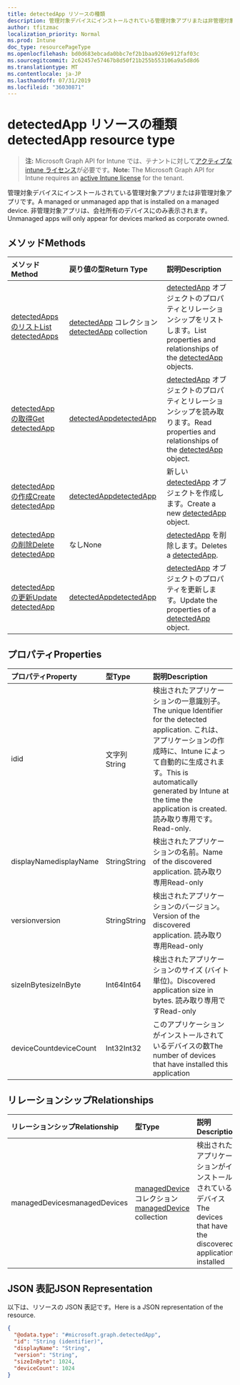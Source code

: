 ```yaml
---
title: detectedApp リソースの種類
description: 管理対象デバイスにインストールされている管理対象アプリまたは非管理対象アプリです。 非管理対象アプリは、会社所有のデバイスにのみ表示されます。
author: tfitzmac
localization_priority: Normal
ms.prod: Intune
doc_type: resourcePageType
ms.openlocfilehash: bd0d683ebcada0bbc7ef2b1baa9269e912faf03c
ms.sourcegitcommit: 2c62457e57467b8d50f21b255b553106a9a5d8d6
ms.translationtype: MT
ms.contentlocale: ja-JP
ms.lasthandoff: 07/31/2019
ms.locfileid: "36030871"
---
```

# <a name="detectedapp-resource-type"></a><span data-ttu-id="c939a-104">detectedApp リソースの種類</span><span class="sxs-lookup"><span data-stu-id="c939a-104">detectedApp resource type</span></span>

> <span data-ttu-id="c939a-105">**注:** Microsoft Graph API for Intune では、テナントに対して[アクティブな intune ライセンス](https://go.microsoft.com/fwlink/?linkid=839381)が必要です。</span><span class="sxs-lookup"><span data-stu-id="c939a-105">**Note:** The Microsoft Graph API for Intune requires an [active Intune license](https://go.microsoft.com/fwlink/?linkid=839381) for the tenant.</span></span>

<span data-ttu-id="c939a-106">管理対象デバイスにインストールされている管理対象アプリまたは非管理対象アプリです。</span><span class="sxs-lookup"><span data-stu-id="c939a-106">A managed or unmanaged app that is installed on a managed device.</span></span> <span data-ttu-id="c939a-107">非管理対象アプリは、会社所有のデバイスにのみ表示されます。</span><span class="sxs-lookup"><span data-stu-id="c939a-107">Unmanaged apps will only appear for devices marked as corporate owned.</span></span>

## <a name="methods"></a><span data-ttu-id="c939a-108">メソッド</span><span class="sxs-lookup"><span data-stu-id="c939a-108">Methods</span></span>
|<span data-ttu-id="c939a-109">メソッド</span><span class="sxs-lookup"><span data-stu-id="c939a-109">Method</span></span>|<span data-ttu-id="c939a-110">戻り値の型</span><span class="sxs-lookup"><span data-stu-id="c939a-110">Return Type</span></span>|<span data-ttu-id="c939a-111">説明</span><span class="sxs-lookup"><span data-stu-id="c939a-111">Description</span></span>|
|:---|:---|:---|
|[<span data-ttu-id="c939a-112">detectedApps のリスト</span><span class="sxs-lookup"><span data-stu-id="c939a-112">List detectedApps</span></span>](../api/intune-devices-detectedapp-list.md)|<span data-ttu-id="c939a-113">[detectedApp](../resources/intune-devices-detectedapp.md) コレクション</span><span class="sxs-lookup"><span data-stu-id="c939a-113">[detectedApp](../resources/intune-devices-detectedapp.md) collection</span></span>|<span data-ttu-id="c939a-114">[detectedApp](../resources/intune-devices-detectedapp.md) オブジェクトのプロパティとリレーションシップをリストします。</span><span class="sxs-lookup"><span data-stu-id="c939a-114">List properties and relationships of the [detectedApp](../resources/intune-devices-detectedapp.md) objects.</span></span>|
|[<span data-ttu-id="c939a-115">detectedApp の取得</span><span class="sxs-lookup"><span data-stu-id="c939a-115">Get detectedApp</span></span>](../api/intune-devices-detectedapp-get.md)|[<span data-ttu-id="c939a-116">detectedApp</span><span class="sxs-lookup"><span data-stu-id="c939a-116">detectedApp</span></span>](../resources/intune-devices-detectedapp.md)|<span data-ttu-id="c939a-117">[detectedApp](../resources/intune-devices-detectedapp.md) オブジェクトのプロパティとリレーションシップを読み取ります。</span><span class="sxs-lookup"><span data-stu-id="c939a-117">Read properties and relationships of the [detectedApp](../resources/intune-devices-detectedapp.md) object.</span></span>|
|[<span data-ttu-id="c939a-118">detectedApp の作成</span><span class="sxs-lookup"><span data-stu-id="c939a-118">Create detectedApp</span></span>](../api/intune-devices-detectedapp-create.md)|[<span data-ttu-id="c939a-119">detectedApp</span><span class="sxs-lookup"><span data-stu-id="c939a-119">detectedApp</span></span>](../resources/intune-devices-detectedapp.md)|<span data-ttu-id="c939a-120">新しい [detectedApp](../resources/intune-devices-detectedapp.md) オブジェクトを作成します。</span><span class="sxs-lookup"><span data-stu-id="c939a-120">Create a new [detectedApp](../resources/intune-devices-detectedapp.md) object.</span></span>|
|[<span data-ttu-id="c939a-121">detectedApp の削除</span><span class="sxs-lookup"><span data-stu-id="c939a-121">Delete detectedApp</span></span>](../api/intune-devices-detectedapp-delete.md)|<span data-ttu-id="c939a-122">なし</span><span class="sxs-lookup"><span data-stu-id="c939a-122">None</span></span>|<span data-ttu-id="c939a-123">[detectedApp](../resources/intune-devices-detectedapp.md) を削除します。</span><span class="sxs-lookup"><span data-stu-id="c939a-123">Deletes a [detectedApp](../resources/intune-devices-detectedapp.md).</span></span>|
|[<span data-ttu-id="c939a-124">detectedApp の更新</span><span class="sxs-lookup"><span data-stu-id="c939a-124">Update detectedApp</span></span>](../api/intune-devices-detectedapp-update.md)|[<span data-ttu-id="c939a-125">detectedApp</span><span class="sxs-lookup"><span data-stu-id="c939a-125">detectedApp</span></span>](../resources/intune-devices-detectedapp.md)|<span data-ttu-id="c939a-126">[detectedApp](../resources/intune-devices-detectedapp.md) オブジェクトのプロパティを更新します。</span><span class="sxs-lookup"><span data-stu-id="c939a-126">Update the properties of a [detectedApp](../resources/intune-devices-detectedapp.md) object.</span></span>|

## <a name="properties"></a><span data-ttu-id="c939a-127">プロパティ</span><span class="sxs-lookup"><span data-stu-id="c939a-127">Properties</span></span>
|<span data-ttu-id="c939a-128">プロパティ</span><span class="sxs-lookup"><span data-stu-id="c939a-128">Property</span></span>|<span data-ttu-id="c939a-129">型</span><span class="sxs-lookup"><span data-stu-id="c939a-129">Type</span></span>|<span data-ttu-id="c939a-130">説明</span><span class="sxs-lookup"><span data-stu-id="c939a-130">Description</span></span>|
|:---|:---|:---|
|<span data-ttu-id="c939a-131">id</span><span class="sxs-lookup"><span data-stu-id="c939a-131">id</span></span>|<span data-ttu-id="c939a-132">文字列</span><span class="sxs-lookup"><span data-stu-id="c939a-132">String</span></span>|<span data-ttu-id="c939a-133">検出されたアプリケーションの一意識別子。</span><span class="sxs-lookup"><span data-stu-id="c939a-133">The unique Identifier for the detected application.</span></span> <span data-ttu-id="c939a-134">これは、アプリケーションの作成時に、Intune によって自動的に生成されます。</span><span class="sxs-lookup"><span data-stu-id="c939a-134">This is automatically generated by Intune at the time the application is created.</span></span> <span data-ttu-id="c939a-135">読み取り専用です。</span><span class="sxs-lookup"><span data-stu-id="c939a-135">Read-only.</span></span>|
|<span data-ttu-id="c939a-136">displayName</span><span class="sxs-lookup"><span data-stu-id="c939a-136">displayName</span></span>|<span data-ttu-id="c939a-137">String</span><span class="sxs-lookup"><span data-stu-id="c939a-137">String</span></span>|<span data-ttu-id="c939a-138">検出されたアプリケーションの名前。</span><span class="sxs-lookup"><span data-stu-id="c939a-138">Name of the discovered application.</span></span> <span data-ttu-id="c939a-139">読み取り専用</span><span class="sxs-lookup"><span data-stu-id="c939a-139">Read-only</span></span>|
|<span data-ttu-id="c939a-140">version</span><span class="sxs-lookup"><span data-stu-id="c939a-140">version</span></span>|<span data-ttu-id="c939a-141">String</span><span class="sxs-lookup"><span data-stu-id="c939a-141">String</span></span>|<span data-ttu-id="c939a-142">検出されたアプリケーションのバージョン。</span><span class="sxs-lookup"><span data-stu-id="c939a-142">Version of the discovered application.</span></span> <span data-ttu-id="c939a-143">読み取り専用</span><span class="sxs-lookup"><span data-stu-id="c939a-143">Read-only</span></span>|
|<span data-ttu-id="c939a-144">sizeInByte</span><span class="sxs-lookup"><span data-stu-id="c939a-144">sizeInByte</span></span>|<span data-ttu-id="c939a-145">Int64</span><span class="sxs-lookup"><span data-stu-id="c939a-145">Int64</span></span>|<span data-ttu-id="c939a-146">検出されたアプリケーションのサイズ (バイト単位)。</span><span class="sxs-lookup"><span data-stu-id="c939a-146">Discovered application size in bytes.</span></span> <span data-ttu-id="c939a-147">読み取り専用です</span><span class="sxs-lookup"><span data-stu-id="c939a-147">Read-only</span></span>|
|<span data-ttu-id="c939a-148">deviceCount</span><span class="sxs-lookup"><span data-stu-id="c939a-148">deviceCount</span></span>|<span data-ttu-id="c939a-149">Int32</span><span class="sxs-lookup"><span data-stu-id="c939a-149">Int32</span></span>|<span data-ttu-id="c939a-150">このアプリケーションがインストールされているデバイスの数</span><span class="sxs-lookup"><span data-stu-id="c939a-150">The number of devices that have installed this application</span></span>|

## <a name="relationships"></a><span data-ttu-id="c939a-151">リレーションシップ</span><span class="sxs-lookup"><span data-stu-id="c939a-151">Relationships</span></span>
|<span data-ttu-id="c939a-152">リレーションシップ</span><span class="sxs-lookup"><span data-stu-id="c939a-152">Relationship</span></span>|<span data-ttu-id="c939a-153">型</span><span class="sxs-lookup"><span data-stu-id="c939a-153">Type</span></span>|<span data-ttu-id="c939a-154">説明</span><span class="sxs-lookup"><span data-stu-id="c939a-154">Description</span></span>|
|:---|:---|:---|
|<span data-ttu-id="c939a-155">managedDevices</span><span class="sxs-lookup"><span data-stu-id="c939a-155">managedDevices</span></span>|<span data-ttu-id="c939a-156">[managedDevice](../resources/intune-devices-manageddevice.md) コレクション</span><span class="sxs-lookup"><span data-stu-id="c939a-156">[managedDevice](../resources/intune-devices-manageddevice.md) collection</span></span>|<span data-ttu-id="c939a-157">検出されたアプリケーションがインストールされているデバイス</span><span class="sxs-lookup"><span data-stu-id="c939a-157">The devices that have the discovered application installed</span></span>|

## <a name="json-representation"></a><span data-ttu-id="c939a-158">JSON 表記</span><span class="sxs-lookup"><span data-stu-id="c939a-158">JSON Representation</span></span>
<span data-ttu-id="c939a-159">以下は、リソースの JSON 表記です。</span><span class="sxs-lookup"><span data-stu-id="c939a-159">Here is a JSON representation of the resource.</span></span>
<!-- {
  "blockType": "resource",
  "keyProperty": "id",
  "@odata.type": "microsoft.graph.detectedApp"
}
-->
``` json
{
  "@odata.type": "#microsoft.graph.detectedApp",
  "id": "String (identifier)",
  "displayName": "String",
  "version": "String",
  "sizeInByte": 1024,
  "deviceCount": 1024
}
```



